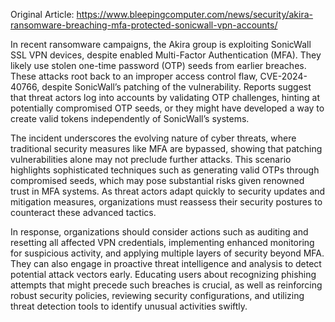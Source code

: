 Original Article: https://www.bleepingcomputer.com/news/security/akira-ransomware-breaching-mfa-protected-sonicwall-vpn-accounts/

In recent ransomware campaigns, the Akira group is exploiting SonicWall SSL VPN devices, despite enabled Multi-Factor Authentication (MFA). They likely use stolen one-time password (OTP) seeds from earlier breaches. These attacks root back to an improper access control flaw, CVE-2024-40766, despite SonicWall’s patching of the vulnerability. Reports suggest that threat actors log into accounts by validating OTP challenges, hinting at potentially compromised OTP seeds, or they might have developed a way to create valid tokens independently of SonicWall’s systems.

The incident underscores the evolving nature of cyber threats, where traditional security measures like MFA are bypassed, showing that patching vulnerabilities alone may not preclude further attacks. This scenario highlights sophisticated techniques such as generating valid OTPs through compromised seeds, which may pose substantial risks given renowned trust in MFA systems. As threat actors adapt quickly to security updates and mitigation measures, organizations must reassess their security postures to counteract these advanced tactics.

In response, organizations should consider actions such as auditing and resetting all affected VPN credentials, implementing enhanced monitoring for suspicious activity, and applying multiple layers of security beyond MFA. They can also engage in proactive threat intelligence and analysis to detect potential attack vectors early. Educating users about recognizing phishing attempts that might precede such breaches is crucial, as well as reinforcing robust security policies, reviewing security configurations, and utilizing threat detection tools to identify unusual activities swiftly.